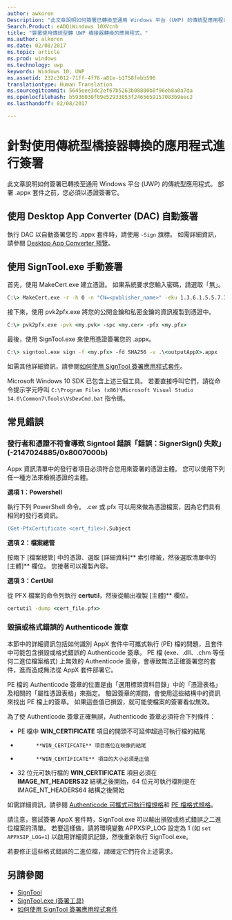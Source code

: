 ```yaml
---
author: awkoren
Description: "此文章說明如何簽署已轉換至通用 Windows 平台 (UWP) 的傳統型應用程式。"
Search.Product: eADQiWindows 10XVcnh
title: "簽署使用傳統型轉 UWP 橋接器轉換的應用程式。"
ms.author: alkoren
ms.date: 02/08/2017
ms.topic: article
ms.prod: windows
ms.technology: uwp
keywords: Windows 10, UWP
ms.assetid: 232c3012-71ff-4f76-a81e-b1758febb596
translationtype: Human Translation
ms.sourcegitcommit: 5645eee3dc2ef67b5263b08800b0f96eb8a0a7da
ms.openlocfilehash: b5936030f09e52933053f2465659157083b9eec2
ms.lasthandoff: 02/08/2017

---
```


# <a name="sign-an-app-converted-with-the-desktop-bridge"></a>針對使用傳統型橋接器轉換的應用程式進行簽署

此文章說明如何簽署已轉換至通用 Windows 平台 (UWP) 的傳統型應用程式。 部署 .appx 套件之前，您必須以憑證簽署它。

## <a name="automatically-sign-using-the-desktop-app-converter-dac"></a>使用 Desktop App Converter (DAC) 自動簽署

執行 DAC 以自動簽署您的 .appx 套件時，請使用 ```-Sign``` 旗標。 如需詳細資訊，請參閱 [Desktop App Converter 預覽](desktop-to-uwp-run-desktop-app-converter.md)。

## <a name="manually-sign-using-signtoolexe"></a>使用 SignTool.exe 手動簽署

首先，使用 MakeCert.exe 建立憑證。 如果系統要求您輸入密碼，請選取「無」。 

```cmd
C:\> MakeCert.exe -r -h 0 -n "CN=<publisher_name>" -eku 1.3.6.1.5.5.7.3.3 -pe -sv <my.pvk> <my.cer>
```

接下來，使用 pvk2pfx.exe 將您的公開金鑰和私密金鑰的資訊複製到憑證中。 

```cmd
C:\> pvk2pfx.exe -pvk <my.pvk> -spc <my.cer> -pfx <my.pfx>
```
最後，使用 SignTool.exe 來使用憑證簽署您的 .appx。

```cmd
C:\> signtool.exe sign -f <my.pfx> -fd SHA256 -v .\<outputAppX>.appx
``` 

如需其他詳細資訊，請參閱[如何使用 SignTool 簽署應用程式套件](https://msdn.microsoft.com/library/windows/desktop/jj835835.aspx)。 

Microsoft Windows 10 SDK 已包含上述三個工具。 若要直接呼叫它們，請從命令提示字元呼叫 ```C:\Program Files (x86)\Microsoft Visual Studio 14.0\Common7\Tools\VsDevCmd.bat``` 指令碼。

## <a name="common-errors"></a>常見錯誤

### <a name="publisher-and-cert-mismatch-causes-signtool-error-error-signersign-failed--21470248850x8007000b"></a>發行者和憑證不符會導致 Signtool 錯誤「錯誤：SignerSign() 失敗」(-2147024885/0x8007000b)

Appx 資訊清單中的發行者項目必須符合您用來簽署的憑證主體。  您可以使用下列任一種方法來檢視憑證的主體。 

**選項 1：Powershell**

執行下列 PowerShell 命令。 .cer 或.pfx 可以用來做為憑證檔案，因為它們具有相同的發行者資訊。

```ps
(Get-PfxCertificate <cert_file>).Subject
```

**選項 2：檔案總管**

按兩下 [檔案總管] 中的憑證、選取 [詳細資料]** 索引標籤，然後選取清單中的 [主體]** 欄位。 您接著可以複製內容。 

**選項 3：CertUtil**

從 PFX 檔案的命令列執行 **certutil**，然後從輸出複製 [主體]** 欄位。 

```cmd
certutil -dump <cert_file.pfx>
```

### <a name="corrupted-or-malformed-authenticode-signatures"></a>毀損或格式錯誤的 Authenticode 簽章

本節中的詳細資訊包括如何識別 AppX 套件中可攜式執行 (PE) 檔的問題，且套件中可能包含損毀或格式錯誤的 Authenticode 簽章。 PE 檔 (exe、.dll、.chm 等任何二進位檔案格式) 上無效的 Authenticode 簽章，會導致無法正確簽署您的套件，進而造成無法從 AppX 套件部署它。 

PE 檔的 Authenticode 簽章的位置是由「選用標頭資料目錄」中的「憑證表格」及相關的「屬性憑證表格」來指定。 驗證簽章的期間，會使用這些結構中的資訊來找出 PE 檔上的簽章。 如果這些值已損毀，就可能使檔案的簽署看似無效。 

為了使 Authenticode 簽章正確無誤，Authenticode 簽章必須符合下列條件：

- PE 檔中 **WIN_CERTIFICATE** 項目的開頭不可延伸超過可執行檔的結尾
- 
            **WIN_CERTIFCATE** 項目應位在映像的結尾
- 
            **WIN_CERTIFICATE** 項目的大小必須是正值
- 32 位元可執行檔的 **WIN_CERTIFICATE** 項目必須在 **IMAGE_NT_HEADERS32** 結構之後開始，64 位元可執行檔則是在 IMAGE_NT_HEADERS64 結構之後開始

如需詳細資訊，請參閱 [Authenticode 可攜式可執行檔規格](http://download.microsoft.com/download/9/c/5/9c5b2167-8017-4bae-9fde-d599bac8184a/Authenticode_PE.docx)和 [PE 檔格式規格](https://msdn.microsoft.com/windows/hardware/gg463119.aspx)。 

請注意，嘗試簽署 AppX 套件時，SignTool.exe 可以輸出損毀或格式錯誤之二進位檔案的清單。 若要這樣做，請將環境變數 APPXSIP_LOG 設定為 1 (如 ```set APPXSIP_LOG=1```) 以啟用詳細資訊記錄，然後重新執行 SignTool.exe。

若要修正這些格式錯誤的二進位檔，請確定它們符合上述需求。

## <a name="see-also"></a>另請參閱

- [SignTool](https://msdn.microsoft.com/library/windows/desktop/aa387764.aspx)
- [SignTool.exe (簽署工具)](https://msdn.microsoft.com/library/8s9b9yaz.aspx)
- [如何使用 SignTool 簽署應用程式套件](https://msdn.microsoft.com/library/windows/desktop/jj835835.aspx)
